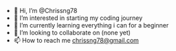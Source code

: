 - 👋 Hi, I’m @Chrissng78
- 👀 I’m interested in starting my coding journey
- 🌱 I’m currently learning everything i can for a beginner
- 💞️ I’m looking to collaborate on (none yet)
- 📫 How to reach me chrissng78@gmail.com

<!---
Chrissng78/Chrissng78 is a ✨ special ✨ repository because its `README.md` (this file) appears on your GitHub profile.
You can click the Preview link to take a look at your changes.
--->
